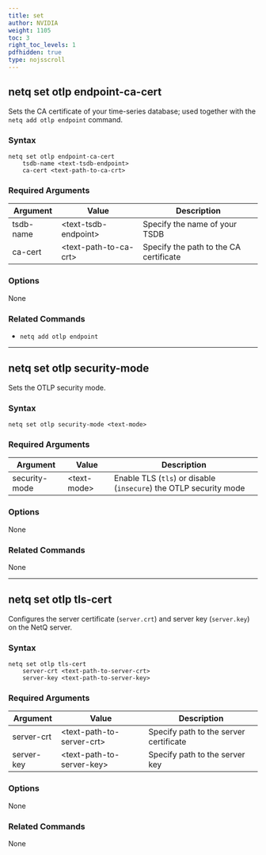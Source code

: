 ```yaml
---
title: set
author: NVIDIA
weight: 1105
toc: 3
right_toc_levels: 1
pdfhidden: true
type: nojsscroll
---
```

<!-- vale NVIDIA.HeadingTitles = NO -->
<!-- vale off -->
## netq set otlp endpoint-ca-cert
<!-- vale on -->
Sets the CA certificate of your time-series database; used together with the `netq add otlp endpoint` command.

### Syntax

```
netq set otlp endpoint-ca-cert 
    tsdb-name <text-tsdb-endpoint> 
    ca-cert <text-path-to-ca-crt>
```

### Required Arguments

| Argument | Value | Description |
| ---- | ---- | ---- |
| tsdb-name | \<text-tsdb-endpoint\> | Specify the name of your TSDB |
| ca-cert | \<text-path-to-ca-crt\> | Specify the path to the CA certificate|

### Options

None

### Related Commands

- `netq add otlp endpoint`

- - -

## netq set otlp security-mode

Sets the OTLP security mode.

### Syntax

```
netq set otlp security-mode <text-mode>
```

### Required Arguments

| Argument | Value | Description |
| ---- | ---- | ---- |
| security-mode | \<text-mode\> |  Enable TLS (`tls`) or disable (`insecure`) the OTLP security mode |

### Options

None

### Related Commands

None

- - -

## netq set otlp tls-cert

Configures the server certificate (`server.crt`) and server key (`server.key`) on the NetQ server.

### Syntax

```
netq set otlp tls-cert 
    server-crt <text-path-to-server-crt> 
    server-key <text-path-to-server-key>
```

### Required Arguments

| Argument | Value | Description |
| ---- | ---- | ---- |
| server-crt | \<text-path-to-server-crt\> | Specify path to the server certificate |
| server-key | \<text-path-to-server-key\> | Specify path to the server key |

### Options

None

### Related Commands

None